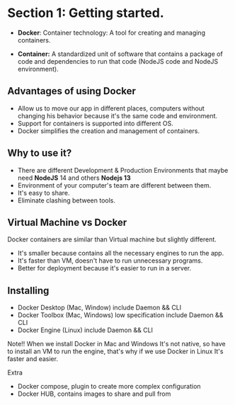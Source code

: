 # Section 1: Getting started.


- **Docker**: Container technology: A tool for creating and managing containers.

- **Container:** A standardized unit of software that contains a package of code and dependencies to run that code (NodeJS code and NodeJS environment).

## Advantages of using Docker

- Allow us to move our app in different places, computers without changing his behavior because it's the same code and environment.
- Support for containers is supported into different OS.
- Docker simplifies the creation and management of containers.

## Why to use it?

- There are different Development & Production Environments that maybe need **NodeJS** 14 and others **Nodejs 13**
- Environment of your computer's team are different between them.
- It's easy to share.
- Eliminate clashing between tools.

## Virtual Machine vs Docker

Docker containers are similar than Virtual machine but slightly different.

- It's smaller because contains all the necessary engines to run the app.
- It's faster than VM, doesn't have to run unnecessary programs.
- Better for deployment because it's easier to run in a server.

## Installing

- Docker Desktop (Mac, Window) include Daemon && CLI
- Docker Toolbox (Mac, Windows) low specification include Daemon && CLI
- Docker Engine (Linux) include Daemon && CLI

Note!! When we install Docker in Mac and Windows It's not native, so have to install an VM to run the engine, that's why if we use Docker in Linux It's faster and easier.


Extra
- Docker compose, plugin to create more complex configuration
- Docker HUB, contains images to share and pull from